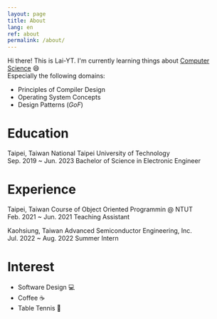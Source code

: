 ```yaml
---
layout: page
title: About
lang: en
ref: about
permalink: /about/
---
```


Hi there! This is Lai-YT. I'm currently learning things about [Computer Science](https://en.wikipedia.org/wiki/Computer_science) :smile: \
Especially the following domains:

- Principles of Compiler Design
- Operating System Concepts
- Design Patterns (*GoF*)

# Education

<span class="period-loc">Taipei, Taiwan</span>
National Taipei University of Technology
<br>
<span class="period-loc">Sep. 2019 ~ Jun. 2023</span>
Bachelor of Science in Electronic Engineer

# Experience

<span class="period-loc">Taipei, Taiwan</span>
Course of Object Oriented Programmin @ NTUT
<br>
<span class="period-loc">Feb. 2021 ~ Jun. 2021</span>
Teaching Assistant

<span class="period-loc">Kaohsiung, Taiwan</span>
Advanced Semiconductor Engineering, Inc.
<br>
<span class="period-loc">Jul. 2022 ~ Aug. 2022</span>
Summer Intern

# Interest

- Software Design :computer:
- Coffee :coffee:
- Table Tennis :ping_pong:
